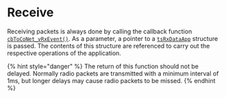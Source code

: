# Receive

Receiving packets is always done by calling the callback function [`cbToCoNet_vRxEvent()`](../../../twelite-net-api-ref/krubakku/cbtoconet_vrxevent.md). As a parameter, a pointer to a [`tsRxDataApp`](../../../twelite-net-api-ref/gou-zao-ti/tsrxdataapp.md) structure is passed. The contents of this structure are referenced to carry out the respective operations of the application.

{% hint style="danger" %}
The return of this function should not be delayed. Normally radio packets are transmitted with a minimum interval of 1ms, but longer delays may cause radio packets to be missed.
{% endhint %}
